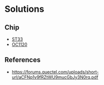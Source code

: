 # Solutions

## Chip

- [ST33](https://www.st.com/en/secure-mcus/st33-arm-core.html)
- [OC1120](https://www.infineon.com/cms/en/product/security-smart-card-solutions/optiga-embedded-security-solutions/optiga-connect/optiga-connect-consumer/)

## References

- <https://forums.quectel.com/uploads/short-url/aCFNp1v9fRZtWU9mucGbJy3N0rq.pdf>

